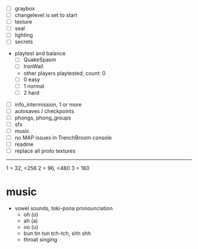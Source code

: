 - [ ] graybox
- [ ] changelevel is set to start
- [ ] texture
- [ ] seal
- [ ] lighting
- [ ] secrets
- playtest and balance
  - [ ] QuakeSpasm
  - [ ] IronWail
  - other players playtested; count: 0
  - [ ] 0 easy
  - [ ] 1 normal
  - [ ] 2 hard
- [ ] info_intermission, 1 or more
- [ ] autosaves / checkpoints
- [ ] phongs, phong_groups
- [ ] sfx
- [ ] music
- [ ] no MAP issues in TrenchBroom console
- [ ] readme
- [ ] replace all proto textures

---

1 = 32, <256
2 = 96, <480
3 = 160

# music

- vowel sounds, toki-pona pronounciation
  - oh (o)
  - ah (a)
  - oo (u)
  - bun tin tun tch-tch, shh shh
  - throat singing
